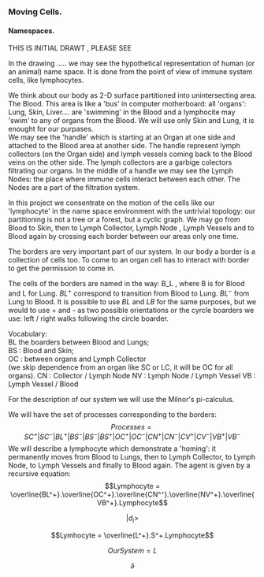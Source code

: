 ### Moving Cells. 
#### Namespaces. 

THIS IS INITIAL DRAWT , PLEASE SEE 



In the drawing ..... we may see the hypothetical representation of human (or an animal) name space. It is done from the point of view of immune system cells, like lymphocytes. 

We think about our body as 2-D surface partitioned into unintersecting area. The Blood. This area is like a 'bus' in computer motherboard: all 'organs':  Lung, Skin, Liver.... are 'swimming' in the Blood and a lymphocite may 'swim' to any of organs from the Blood. 
We will use only Skin and Lung, it is enought for our purpases.  
We may see the 'handle' which is starting at an Organ at one side and attached to the Blood area at another side. The handle represent lymph collectors (on the Organ side) and lymph vessels coming back to the Blood veins on the other side. The lymph collectors are a garbige colectors filtrating our organs. In the middle of a handle we may see the Lymph Nodes: the place where immune cells interact between each other. The Nodes are a part of the filtration system. 

In this project we consentrate on the motion of the cells like our 'lymphocyte' in the name space environment with the untrivial topology: our partitioning is not a tree or a forest, but a cyclic graph. We may go from Blood to Skin, then to Lymph Collector, Lymph Node , Lymph Vessels and to Blood again by crossing each border between our areas only one time. 

The borders are very important part of our system. In our body a border is a collection of cells too. To come to an organ cell has to interact with border to get the permission to come  in. 

The cells of the borders are named in the way: 
B_L , where B is for Blood and L for Lung. $BL^+$ correspond to transition from Blood to Lung. $BL^-$ from Lung to Blood. 
It is possible to use $BL$  and $LB$ for the same purposes, but we would to use + and - as two possible orientations or the cyrcle boarders we use: left / right walks following the circle boarder. 

Vocabulary:  
BL the boarders between Blood and Lungs;  
BS : Blood and Skin;  
OC : between organs and Lymph Collector  
(we skip dependence from an  organ like SC or LC, it will be OC for all organs).
CN : Collector / Lymph Node
NV : Lymph Node / Lymph Vessel 
VB : Lymph Vessel / Blood

For the description of our system we will use the Milnor's pi-calculus. 

We will have the set of processes corresponding to the borders: 
$$Processes = SC^+|SC^-|BL^+|BS^-|BS^-|BS^+|OC^+|OC^-|CN^+|CN^-|CV^+|CV^-|VB^+|VB^-$$
We will describe a lymphocyte which demonstrate a 'homing': it permanently moves from Blood to Lungs, then to Lymph Collector, to Lymph Node, to Lymph Vessels and finally to Blood again. The agent is given by a recursive equation: 
$$Lymphocyte = \overline{BL^+}.\overline{OC^+}.\overline{CN^⁺}.\overline{NV^+}.\overline{VB^+}.Lymphocyte$$



$$|d_i>$$

$$Lymhocyte = \overline{L^+}.S^+.Lymphocyte$$

$$OurSystem = L$$

$$\bar{ə}$$
